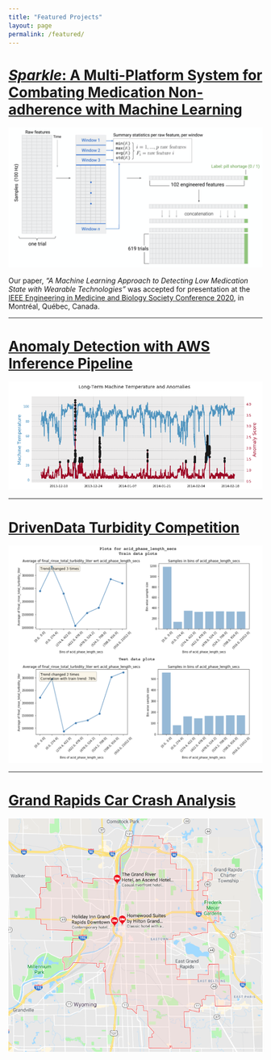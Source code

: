 ```yaml
---
title: "Featured Projects"
layout: page
permalink: /featured/
---
```


# [_Sparkle_: A Multi-Platform System for Combating Medication Non-adherence with Machine Learning](https://github.com/msarmi9/sparkle)
[![anomaly](../images/featured/sensor_pivot.png)](https://github.com/msarmi9/sparkle)

Our paper, _“​A Machine Learning Approach to Detecting Low Medication State with Wearable Technologies”_ was accepted for presentation at the [IEEE Engineering in Medicine and Biology Society Conference 2020](https://embc.embs.org/2020/), in Montréal, Québec, Canada.

---

# [Anomaly Detection with AWS Inference Pipeline](https://github.com/collinprather/anomaly-detection-aws-ip)
[![anomaly](../images/featured/anomaly_graph.png)](https://github.com/collinprather/anomaly-detection-aws-ip)

---

# [DrivenData Turbidity Competition](https://github.com/collinprather/drivendata-turbidity-analysis)
[![turbidity](../images/featured/turbidity.png)](https://github.com/collinprather/drivendata-turbidity-analysis)

---

# [Grand Rapids Car Crash Analysis](https://github.com/collinprather/Grand-Rapids-Car-Crash-Analysis)
[![GR Crashes](../images/featured/gr_map.png)](https://github.com/collinprather/Grand-Rapids-Car-Crash-Analysis)